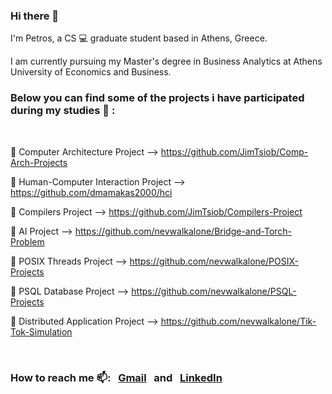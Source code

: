 ### Hi there 👋

I'm Petros, a CS :computer: graduate student based in Athens, Greece.

I am currently pursuing my Master's degree in Business Analytics at Athens University of Economics and Business.
<br/>

### Below you can find some of the projects i have participated during my studies 🔭 : 

<br/>

:dart: Computer Architecture Project --> https://github.com/JimTsiob/Comp-Arch-Projects

:dart: Human-Computer Interaction Project --> https://github.com/dmamakas2000/hci

:dart: Compilers Project --> https://github.com/JimTsiob/Compilers-Project

:dart: AI Project --> https://github.com/nevwalkalone/Bridge-and-Torch-Problem

:dart: POSIX Threads Project --> https://github.com/nevwalkalone/POSIX-Projects

:dart: PSQL Database Project --> https://github.com/nevwalkalone/PSQL-Projects

:dart: Distributed Application Project --> https://github.com/nevwalkalone/Tik-Tok-Simulation

<br/>

### How to reach me 📫: &nbsp;   <a href="mailto:petros.tsotsi247@gmail.com">Gmail</a> &nbsp;  and   &nbsp; [LinkedIn](https://www.linkedin.com/in/petros-tsotsi-0086a919a/)



<!--
**Petros247/Petros247** is a ✨ _special_ ✨ repository because its `README.md` (this file) appears on your GitHub profile.



Here are some ideas to get you started:

- 🔭 I’m currently working on ...
- 🌱 I’m currently learning ...
- 👯 I’m looking to collaborate on ...
- 🤔 I’m looking for help with ...
- 💬 Ask me about ...
- 📫 How to reach me: ...
- 😄 Pronouns: ...
- ⚡ Fun fact: ...
-->

